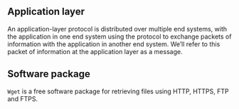 ## Application layer

An application-layer protocol is distributed over multiple end systems, with the application in one end system using the protocol to exchange packets of information with the application in another end system. We’ll refer to this packet of information at the application layer as a message.

## Software package

``Wget`` is a free software package for retrieving files using HTTP, HTTPS, FTP and FTPS.
